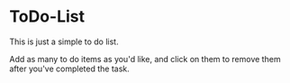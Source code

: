 # ToDo-List
This is just a simple to do list.

Add as many to do items as you'd like, and click on them to remove them after you've completed the task.
